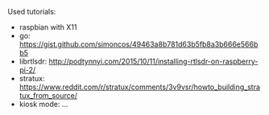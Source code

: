  

Used tutorials:

* raspbian with X11
* go: https://gist.github.com/simoncos/49463a8b781d63b5fb8a3b666e566bb5
* librtlsdr: http://podtynnyi.com/2015/10/11/installing-rtlsdr-on-raspberry-pi-2/
* stratux: https://www.reddit.com/r/stratux/comments/3v9vsr/howto_building_stratux_from_source/
* kiosk mode: ...
